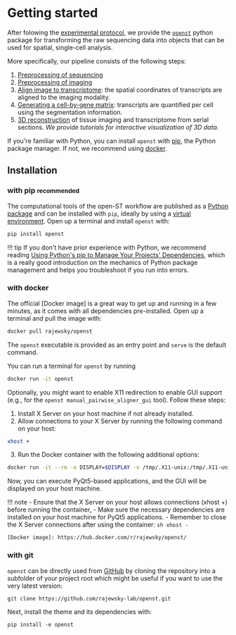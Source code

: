 # Getting started

After folowing the [experimental protocol](../experimental/getting_started.md), we provide the [`openst`](https://pypi.org/project/openst/)
python package for transforming the raw sequencing data into objects that can be used for spatial, single-cell
analysis.

More specifically, our pipeline consists of the following steps:

1. [Preprocessing of sequencing](preprocessing_sequencing.md)
2. [Preprocessing of imaging](preprocessing_imaging.md)
3. [Align image to transcriptome](pairwise_alignment.md): the spatial coordinates of transcripts are aligned
    to the imaging modality.
4. [Generating a cell-by-gene matrix](generate_expression_matrix.md): transcripts
    are quantified per cell using the segmentation information.
5. [3D reconstruction](threed_reconstruction.md) of tissue imaging and transcriptome from serial sections.
   *We provide tutorials for interactive visualization of 3D data.*

If you're familiar with Python, you can install `openst` with [pip], the Python package manager.
If not, we recommend using [docker].

[pip]: #with-pip
[docker]: #with-docker

## Installation

### with pip <small>recommended</small>

The computational tools of the open-ST workflow are published as a [Python package]
and can be installed with `pip`, ideally by using a [virtual environment].
Open up a terminal and install `openst` with:

``` sh
pip install openst
```

!!! tip
    If you don't have prior experience with Python, we recommend reading
    [Using Python's pip to Manage Your Projects' Dependencies], which is a really
    good introduction on the mechanics of Python package management and helps you
    troubleshoot if you run into errors.

  [Python package]: https://pypi.org/project/openst/
  [virtual environment]: https://realpython.com/what-is-pip/#using-pip-in-a-python-virtual-environment
  [Markdown]: https://python-markdown.github.io/
  [Pygments]: https://pygments.org/
  [Python Markdown Extensions]: https://facelessuser.github.io/pymdown-extensions/
  [Using Python's pip to Manage Your Projects' Dependencies]: https://realpython.com/what-is-pip/

### with docker

The official [Docker image] is a great way to get up and running in a few
minutes, as it comes with all dependencies pre-installed. Open up a terminal
and pull the image with:

``` sh
docker pull rajewsky/openst
```

The `openst` executable is provided as an entry point and `serve` is the
default command.

You can run a terminal for `openst` by running
```sh
docker run -it openst
```

Optionally, you might want to enable X11 redirection to enable GUI support (e.g., for the `openst manual_pairwise_aligner_gui` tool).
Follow these steps:

1. Install X Server on your host machine if not already installed.
2. Allow connections to your X Server by running the following command on your host:
```sh
xhost +
```
3. Run the Docker container with the following additional options:
```sh
docker run -it --rm -e DISPLAY=$DISPLAY -v /tmp/.X11-unix:/tmp/.X11-unix openst
```

Now, you can execute PyQt5-based applications, and the GUI will be displayed on your host machine.

!!! note
    - Ensure that the X Server on your host allows connections (xhost +) before running the container,
    - Make sure the necessary dependencies are installed on your host machine for PyQt5 applications.
    - Remember to close the X Server connections after using the container:
      ```sh
      xhost -
      ```

    [Docker image]: https://hub.docker.com/r/rajewsky/openst/

### with git

`openst` can be directly used from [GitHub] by cloning the
repository into a subfolder of your project root which might be useful if you
want to use the very latest version:

```
git clone https://github.com/rajewsky-lab/openst.git
```

Next, install the theme and its dependencies with:

```
pip install -e openst
```

  [GitHub]: https://github.com/rajewsky-lab/openst
